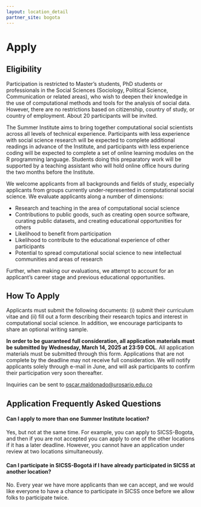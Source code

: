 ```yaml
---
layout: location_detail
partner_site: bogota
---
```


[//]: # (Update the following info to match your location!)

# Apply
## Eligibility

Participation is restricted to Master’s students, PhD students or professionals in the Social Sciences (Sociology, Political Science, Communication or related areas), who wish to deepen their knowledge in the use of computational methods and tools for the analysis of social data. However, there are no restrictions based on citizenship, country of study, or country of employment. About 20 participants will be invited.

The Summer Institute aims to bring together computational social scientists across all levels of technical experience. Participants with less experience with social science research will be expected to complete additional readings in advance of the Institute, and participants with less experience coding will be expected to complete a set of online learning modules on the R programming language. Students doing this preparatory work will be supported by a teaching assistant who will hold online office hours during the two months before the Institute.

We welcome applicants from all backgrounds and fields of study, especially applicants from groups currently under-represented in computational social science. We evaluate applicants along a number of dimensions:

- Research and teaching in the area of computational social science
- Contributions to public goods, such as creating open source software, curating public datasets, and creating educational opportunities for others
- Likelihood to benefit from participation
- Likelihood to contribute to the educational experience of other participants
- Potential to spread computational social science to new intellectual communities and areas of research

Further, when making our evaluations, we attempt to account for an applicant’s career stage and previous educational opportunities.


## How To Apply

Applicants must submit the following documents: (i) submit their curriculum vitae and (ii) fill out a form describing their research topics and interest in computational social science. In addition, we encourage participants to share an optional writing sample.

**In order to be guaranteed full consideration, all application materials must be submitted by Wednesday, March 14, 2025 at 23:59 COL**. All application materials must be submitted through this form. Applications that are not complete by the deadline may not receive full consideration. We will notify applicants solely through e-mail in June, and will ask participants to confirm their participation very soon thereafter.

Inquiries can be sent to [oscar.maldonado@urosario.edu.co](mailto:oscar.maldonado@urosario.edu.co)


## Application Frequently Asked Questions

#### Can I apply to more than one Summer Institute location?

Yes, but not at the same time. For example, you can apply to SICSS-Bogota, and then if you are not accepted you can apply to one of the other locations if it has a later deadline. However, you cannot have an application under review at two locations simultaneously.

#### Can I participate in SICSS-Bogotá if I have already participated in SICSS at another location?

No. Every year we have more applicants than we can accept, and we would like everyone to have a chance to participate in SICSS once before we allow folks to participate twice.
